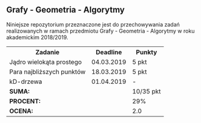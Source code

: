 ## Grafy - Geometria - Algorytmy

Niniejsze repozytorium przeznaczone jest do przechowywania zadań
realizowanych w ramach przedmiotu Grafy - Geometria - Algorytmy
w roku akademickim 2018/2019.

<table>
  <tr>
    <th>Zadanie</th>
    <th>Deadline</th>
    <th>Punkty</th>
  </tr>
  <tr>
    <td>Jądro wielokąta prostego</td>
    <td>04.03.2019</td>
    <td>5 pkt</td>
  </tr>
  <tr>
    <td>Para najbliższych punktów</td>
    <td>18.03.2019</td>
    <td>5 pkt</td>
  </tr>
  <tr>
    <td>kD-drzewa</td>
    <td>01.04.2019</td>
    <td>-</td>
  </tr>
  <tr>
    <td colspan="2"><b>SUMA:</b></td>
    <td>10/35 pkt</td>
  </tr>
  <tr>
    <td colspan="2"><b>PROCENT:</b></td>
    <td>29%</td>
  </tr>
  <tr>
    <td colspan="2"><b>OCENA:</b></td>
    <td>2.0</td>
  </tr>
</table>
